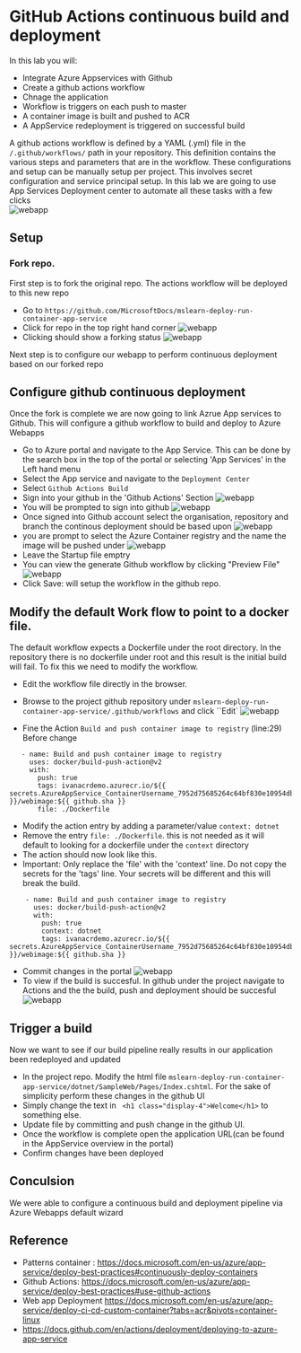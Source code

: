 # GitHub Actions continuous build and deployment 
In this lab you will: 
 - Integrate Azure Appservices with Github 
 - Create a github actions workflow 
 - Chnage the application 
 - Workflow is triggers on each push to master 
 - A container image  is built and pushed to ACR
 - A AppService redeployment is triggered on successful build 

A github actions workflow is defined by a YAML (.yml) file in the ``/.github/workflows/`` path in your repository. This definition contains the various steps and parameters that are in the workflow. These configurations and setup can be manually setup per project. This involves secret configuration and service principal setup. In this lab we are going to use App Services Deployment center to automate all these tasks with a few clicks  
![webapp](./img/githubactions-deploy.png)
## Setup 

### Fork repo. 
First step is to fork the original repo. The actions workflow will be deployed to this new repo 
 - Go to ``https://github.com/MicrosoftDocs/mslearn-deploy-run-container-app-service``
 - Click for repo in the top right hand corner 
 ![webapp](./img/forkrepo.png)
 - Clicking should show a forking status 
 ![webapp](./img/FORKING.png)

Next step is to configure our webapp to perform continuous deployment based on our forked repo
 
## Configure github continuous deployment 
 Once the fork is complete we are now going to link Azrue App services to Github. This will configure a github workflow to build and deploy to Azure Webapps 
 - Go to Azure portal and navigate to the App Service. This can be done by the search box in the top of the portal or selecting 'App Services' in the Left hand menu
- Select the App service and navigate to the ``Deployment Center``
- Select ``Github Actions Build``
- Sign into your github in the 'Github Actions' Section
![webapp](./img/setupDeployment.png)
- You will be prompted to sign into github 
![webapp](./img/signintogithub.png)
- Once signed into Github account  select the organisation, repository and branch the continous deployment should be based upon 
![webapp](./img/selectrepo.png)
-  you are prompt to select the Azure Container registry and the name the image will be pushed under 
![webapp](./img/selectRegistry.png)
-  Leave the Startup file emptry 
- You can view the generate Github workflow by clicking "Preview File"
![webapp](./img/workflowpreview.png)
- Click  Save: will setup the workflow in the github repo. 

## Modify the default Work flow to point to a docker file.
The default workflow expects a Dockerfile under the root directory. In the repository there is no dockerfile under root and this result is the initial build will fail. To fix this we need to modify the workflow. 
 - Edit the workflow file directly in the browser. 
 - Browse to the project github repository under ``mslearn-deploy-run-container-app-service/.github/workflows`` and click ``Edit`
![webapp](./img/modifyAction.png) 

 - Fine the Action  ``Build and push container image to registry`` (line:29) Before change
 ```
    - name: Build and push container image to registry
      uses: docker/build-push-action@v2
      with:
        push: true
        tags: ivanacrdemo.azurecr.io/${{ secrets.AzureAppService_ContainerUsername_7952d75685264c64bf830e10954dbd0d }}/webimage:${{ github.sha }}
        file: ./Dockerfile
```
 - Modify the action entry by adding a parameter/value ``context: dotnet``
 - Remove the entry ``file: ./Dockerfile``. this is not needed as it will default to looking for a dockerfile under the ``context`` directory
 - The action should now look like this. 
 - Important: Only replace the 'file' with the 'context' line. Do not copy the secrets for the 'tags' line. Your secrets will be different and this will break the build. 
```
    - name: Build and push container image to registry
      uses: docker/build-push-action@v2
      with:
        push: true
        context: dotnet
        tags: ivanacrdemo.azurecr.io/${{ secrets.AzureAppService_ContainerUsername_7952d75685264c64bf830e10954dbd0d }}/webimage:${{ github.sha }}

```
 - Commit changes in the portal
 ![webapp](./img/commitWorkflow.png) 
 -  To view if the build is succesful. In github under the project navigate to Actions and the the build, push and deployment should be succesful   
 ![webapp](./img/resultofbuild.png) 

## Trigger a build 
Now we want to see if our build pipeline really results in our application been redeployed and updated 
- In the project repo.  Modify the html file ``mslearn-deploy-run-container-app-service/dotnet/SampleWeb/Pages/Index.cshtml``. For the sake of simplicity perform these changes in the github UI
- Simply change the text in   ``  <h1 class="display-4">Welcome</h1> `` to something else. 
- Update file by committing and push change in the github UI. 
- Once the workflow is complete open the application URL(can be found in the AppService overview in the portal)
- Confirm changes have been deployed 



## Conculsion 
We were able to configure a continuous build and deployment pipeline via Azure Webapps default wizard  


## Reference 
- Patterns container : https://docs.microsoft.com/en-us/azure/app-service/deploy-best-practices#continuously-deploy-containers 
- Github Actions: https://docs.microsoft.com/en-us/azure/app-service/deploy-best-practices#use-github-actions
- Web app Deployment  https://docs.microsoft.com/en-us/azure/app-service/deploy-ci-cd-custom-container?tabs=acr&pivots=container-linux
 - https://docs.github.com/en/actions/deployment/deploying-to-azure-app-service
